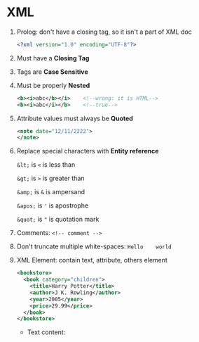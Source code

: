# XML

1. Prolog: don't have a closing tag, so it isn't a part of XML doc
   
   ```xml
   <?xml version="1.0" encoding="UTF-8"?>
   ```

2. Must have a **Closing Tag**

3. Tags are **Case Sensitive**

4. Must be properly **Nested**
   
   ```xml
   <b><i>abc</b></i>    <!--wrong: it is HTML-->
   <b><i>abc</i></b>    <!--true-->
   ```

5. Attribute values must always be **Quoted**
   
   ```xml
   <note date="12/11/2222">
   </note>
   ```

6. Replace special characters with **Entity reference**
   
   `&lt;` is `<` is less than
   
   `&gt;` is `>` is greater than
   
   `&amp;` is `&` is ampersand
   
   `&apos;` is `'` is apostrophe
   
   `&quot;` is `"` is quotation mark

7. Comments: `<!-- comment -->`

8. Don't truncate multiple white-spaces: `Hello    world`

9. XML Element: contain text, attribute, others element
   
   ```xml
   <bookstore>
     <book category="children">
       <title>Harry Potter</title>
       <author>J K. Rowling</author>
       <year>2005</year>
       <price>29.99</price>
     </book>
   </bookstore>
   ```
   
   - Text content: <title>, <author>, ... because contain text
   
   - Element content: <book>, ... because contain element
     
     ```xml
     <element></element>    <!--empty element-->
     <element/>             <!--self-closing element-->
     ```
     
     Rules for element names: 
     
     - Case-sensitive
     
     - Must start a letter or underscore, **except** xml, Xml, XML
     
     - Can contain letter, digit, hyphen `-`, underscore
     
     - Not contain spaces
     
     - Short and simple <bool_title> not <the_book_title>
     
     - Avoid `-`, `.`, `:`
     
     - Naming style: lower, upper, underscore, pascal, camel

10. XML Attribute: be quoted, single `'` or double quotes `"`
    
    - Using **Entity character** replace special character
    
    - Attribute and Element
      
      ```xml
      <note date="2018-01-10">
        <to>A</to>
        <from>B</from>
      </note>
      ```
      
      The sample
      
      ```xml
      <note>
        <date>2018-01-10</date>
        <to>Anna</to>
        <from>Smith</from>
      </note>
      ```
      
      The sample: => so good 
      
      ```xml
      <note>
        <date>
          <year>2008</year>
          <month>01</month>
          <day>10</day>
        </date>
        <to>Tove</to>
        <from>Jani</from>
      </note>
      ```
    
    - Using ID attribute for element
      
      ```xml
      <note id="501">
      ```

11. XML namespace
    
    - Solving conflict name by prefix, ex `<table>` in HTML and XML
    
    - Namespace for prefix must be **defined** by an **xmlns** attribute
    
    - Syntax: `xmlns:prefix="URI"`
      
      ```xml
      <h:table xmlns:h="http://...">
          <h:tr>
          </h:tr>
      </h:table>
      ```
      
      Namespaces can also be declared in the XML root element
      
      ```xml
      <root xmlns:h="http://www.w3.org/TR/html4/">
      
      <h:table>
        <h:tr>
          <h:td>Apples</h:td>
          <h:td>Bananas</h:td>
        </h:tr>
      </h:table>
      
      </root>
      ```
    
    - Default namespace
      
      > xmlns="namespaceURI"

12. XSLT
    
    - XSLT is a language that can be used to transform XML documents into other formats
      
      ```xml
      <xsl:stylesheet version="1.0" 
      xmlns:xsl="http://www.w3.org/1999/XSL/Transform">
      
      <xsl:template match="/">
      ```

13. XMLHttpRequest
    
    ```javascript
    var xhttp = new XMLHttpRequest();
    xhttp.onreadystatechange = function() {
        if (this.readyState == 4 && this.status == 200) {
           // Typical action to be performed when the document is ready:
           document.getElementById("demo").innerHTML = xhttp.responseText;
        }
    };
    xhttp.open("GET", "filename", true);
    xhttp.send();
    ```

14. XML Parser 
    
    - Parse String to XML
    
    ```html
    <html>
        <body>
            <p id="demo"></p>
    
            <script>
            var parser, xmlDoc;
            var text = "<bookstore><book>" +
                        "<title>Everyday Italian</title>" +
                        "<author>Giada De Laurentiis</author>" +
                        "<year>2005</year>" +
                        "</book></bookstore>";
                parser = new DOMParser();
                xmlDoc = parser.parseFromString(text,"text/xml");
    
                document.getElementById("demo").innerHTML =
                xmlDoc.getElementsByTagName("year")[0]
                      .childNodes[0]
                      .nodeValue;
            </script>
        </body>
    </html>
    ```
    
    - Parse XML to String: request file [cd_catalog.xml](https://www.w3schools.com/xml/cd_catalog.xml)
    
    ```js
    var xmlDoc = xmlhttp.responseXML;
    var txt = "";
    var x = xmlDoc.getElementsByTagName("ARTIST");
    for (i = 0; i < x.length; i++) {
        txt += x[i].childNodes[0].nodeValue + "<br>";
    }
    document.getElementById("demo").innerHTML = txt;
    ```

15. XML DOM ([Document Object Model](https://www.w3schools.com/xml/dom_intro.asp))

16. 

17. 

18. 
